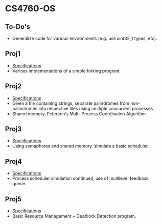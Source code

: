 # CS4760-OS

## To-Do's
* Generalize code for various environments (e.g. use uint32_t types, etc).

## Proj1
* [Specifications](Proj1/Proj1_Specs.md)
* Various implementations of a simple forking program.

## Proj2
* [Specifications](Proj2/Proj2_Specs.md)
* Given a file containing strings, separate palindromes from non-palindromes into respective files using multiple concurrent processes
* Shared memory, Peterson's Multi-Process Coordination Algorithm

## Proj3
* [Specifications](Proj3/Proj3_Specs.md)
* Using semaphores and shared memory, simulate a basic scheduler.

## Proj4

- [Specifications](Proj4/Proj4_Specs.md)
- Process scheduler simulation continued, use of multilevel feedback queue.

## Proj5

- [Specifications](Proj5/Proj5_Specs.md)
- Basic Resource Management + Deadlock Detection program.
